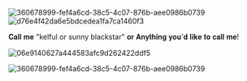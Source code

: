 ![360678999-fef4a6cd-38c5-4c07-876b-aee0986b0739](https://github.com/user-attachments/assets/94433b35-d32a-44fa-af33-ef7f456168ce)
![d76e4f42da6e5bdcedea1fa7ca1460f3](https://github.com/user-attachments/assets/a42229a8-d67d-481d-89a2-3f7e5ca4f655)

𝐂𝐚𝐥𝐥 𝐦𝐞 "kelful or sunny blackstar" 𝐨𝐫 𝐀𝐧𝐲𝐭𝐡𝐢𝐧𝐠 𝐲𝐨𝐮'𝐝 𝐥𝐢𝐤𝐞 𝐭𝐨 𝐜𝐚𝐥𝐥 𝐦𝐞!

![06e9140627a444583afc9d262422ddf5](https://github.com/user-attachments/assets/9a2ac312-1d8c-4052-8b06-cd8f67cb851e)


![360678999-fef4a6cd-38c5-4c07-876b-aee0986b0739](https://github.com/user-attachments/assets/e727d572-5b74-4661-956e-b76de7810af6)

